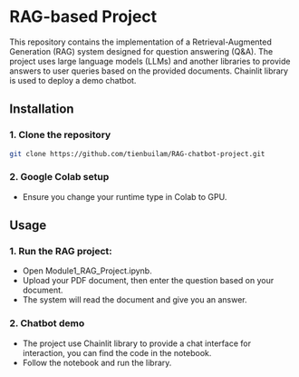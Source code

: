 # RAG-based Project
This repository contains the implementation of a Retrieval-Augmented Generation (RAG) system designed for question answering (Q&A). The project uses large language models (LLMs) and another libraries to provide answers to user queries based on the provided documents. Chainlit library is used to deploy a demo chatbot.

## Installation
### 1. Clone the repository
```sh
git clone https://github.com/tienbuilam/RAG-chatbot-project.git
```
### 2. Google Colab setup
-   Ensure you change your runtime type in Colab to GPU.

## Usage
### 1. Run the RAG project:
- Open Module1_RAG_Project.ipynb.
- Upload your PDF document, then enter the question based on your document.
- The system will read the document and give you an answer.
### 2. Chatbot demo
- The project use Chainlit library to provide a chat interface for interaction, you can find the code in the notebook.
- Follow the notebook and run the library.
